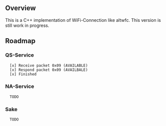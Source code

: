 
## Overview
This is a C++ implementation of WiFi-Connection like altwfc.
This version is still work in progress.

## Roadmap
### QS-Service
```
  [x] Receive packet 0x09 (AVAILABLE)
  [x] Respond packet 0x09 (AVAILBALE)
  [x] Finished
```  
### NA-Service
```
  TODO
```
  
### Sake
```
  TODO
```
